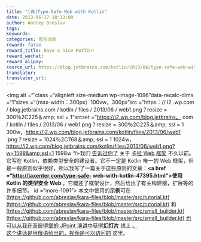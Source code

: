 ```yaml
---
title: "[译]Type-Safe Web with Kotlin"
date: 2013-06-17 18:13:00
author: Andrey Breslav
tags:
keywords:
categories: 官方动态
reward: false
reward_title: Have a nice Kotlin!
reward_wechat:
reward_alipay:
source_url: https://blog.jetbrains.com/kotlin/2013/06/type-safe-web-with-kotlin/
translator:
translator_url:
---
```


<img alt =“”class =“alignleft size-medium wp-image-1096”data-recalc-dims =“1”sizes =“（max-width：300px）100vw，300px”src =“https：// i2 .wp.com / blog.jetbrains.com / kotlin / files / 2013/06 / web1.png？resize = 300％2C225＆amp; ssl = 1“srcset =”https://i2.wp.com/blog.jetbrains。 com / kotlin / files / 2013/06 / web1.png？resize = 300％2C225＆amp; ssl = 1 300w，https://i2.wp.com/blog.jetbrains.com/kotlin/files/2013/06/web1 .png？resize = 1024％2C768＆amp; ssl = 1 1024w，https://i2.wp.com/blog.jetbrains.com/kotlin/files/2013/06/web1.png?w=1598&amp;ssl=1 1598w “/>我们 [告诉过你了](http://blog.jetbrains.com/kotlin/2013/01/an-interview-with-andy-selvig-author-of-kara-web-framework/) 关于 [卡拉 Web 框架](http://karaframework.com/) 不久以前。它写在 Kotlin，依赖类型安全的建设者。它不一定是 Kotlin 唯一的 Web 框架，但是一般原则似乎很好，所以我写了一篇关于这些原则的文章：**<a href =“http://jaxenter.com/type-safe- web-with-kotlin-47395.html“>使用 Kotlin 的类型安全 Web </a>**，它概述了框架设计，然后给出了有关构建器，扩展等的许多细节。 id =“more-1091”> </span>
本文中使用的**示例**可在 [https://github.com/abreslav/kara-files/blob/master/src/tutorial.kt](https://github.com/abreslav/kara-files/blob/master/src/tutorial.kt) 和 [https://github.com/abreslav/kara-files/blob/master/src/small_builder.kt](https://github.com/abreslav/kara-files/blob/master/src/small_builder.kt) [也可以从我在圣彼得堡的 JPoint 演讲中获得**幻灯片**](https://prezi.com/hndtabwcfy5h/type-safe-web-with-kotlin-jpoint/) 线上 [。<BR/>
这个讲话是用俄语给出的，视频是可以访问的](http://javapoint.ru/talks/12/) 这里。
